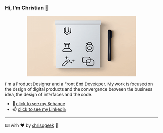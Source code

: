 ### Hi, I'm Christian :dragon_face:

<p align="center">
  <img width="360" height="200" src="https://github.com/chrisogeek/chrisogeek/blob/master/giphy.gif">
</p>

I'm a Product Designer and a Front End Developer. My work is focused on the design of digital products and the convergence between the business idea, the design of interfaces and the code. 

* 🚀 [click to see my Behance](https://www.behance.net/christianortiz7)
* 📫 [click to see my Linkedin](https://www.linkedin.com/in/christianortiztorres/)


------------

⌨️ with ❤️ by [chrisogeek](https://github.com/chrisogeek) :dragon_face:

<!--
**chrisogeek/chrisogeek** is a ✨ _special_ ✨ repository because its `README.md` (this file) appears on your GitHub profile.


